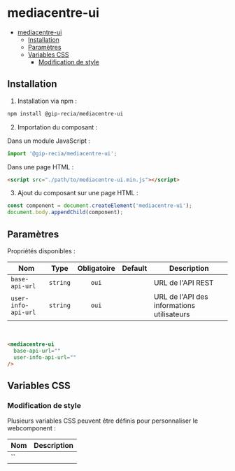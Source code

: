
# mediacentre-ui

- [mediacentre-ui](#mediacentre-ui)
  - [Installation](#installation)
  - [Paramètres](#paramètres)
  - [Variables CSS](#variables-css)
    - [Modification de style](#modification-de-style)

## Installation

1. Installation via npm :

```sh
npm install @gip-recia/mediacentre-ui
```

2. Importation du composant :

Dans un module JavaScript :

```js
import '@gip-recia/mediacentre-ui';
```

Dans une page HTML :

```html
<script src="./path/to/mediacentre-ui.min.js"></script>
```

3. Ajout du composant sur une page HTML :

```js
const component = document.createElement('mediacentre-ui');
document.body.appendChild(component);
```

## Paramètres

Propriétés disponibles :

| Nom                 |   Type   | Obligatoire | Default | Description                                |
| ------------------- | :------: | :---------: | :-----: | ------------------------------------------ |
| `base-api-url`      | `string` |    `oui`    |         | URL de l'API REST                          |
| `user-info-api-url` | `string` |    `oui`    |         | URL de l'API des informations utilisateurs |

<br/>

```html
<mediacentre-ui
  base-api-url=""
  user-info-api-url=""
/>
```

## Variables CSS

### Modification de style

Plusieurs variables CSS peuvent être définis pour personnaliser le webcomponent :

| Nom | Description |
| --- | ----------- |
| ``  |             |
